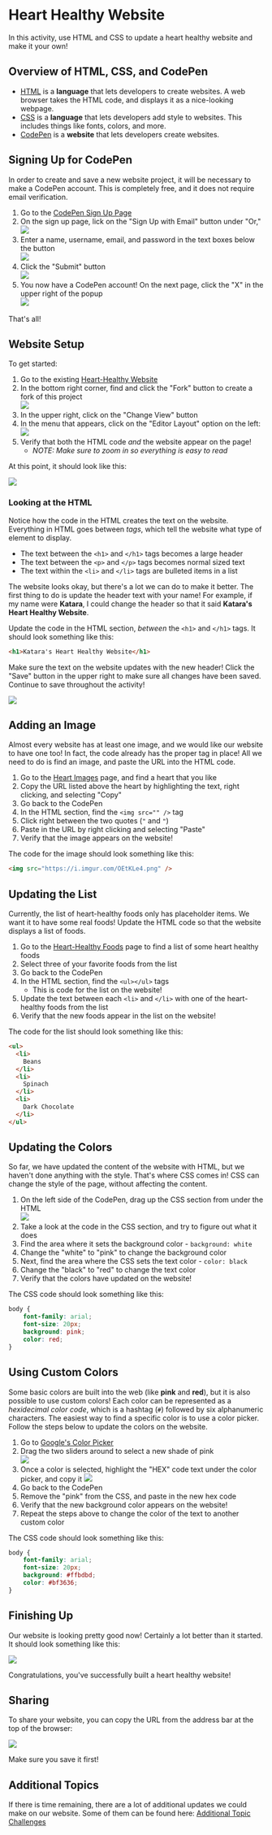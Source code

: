 # Heart Healthy Website
In this activity, use HTML and CSS to update a heart healthy website and make it your own!

## Overview of HTML, CSS, and CodePen
- [HTML](https://developer.mozilla.org/en-US/docs/Web/HTML) is a **language** that lets developers to create websites. A web browser takes the HTML code, and displays it as a nice-looking webpage.
- [CSS](https://developer.mozilla.org/en-US/docs/Glossary/CSS) is a **language** that lets developers add style to websites. This includes things like fonts, colors, and more.
- [CodePen](https://codepen.io/trending) is a **website** that lets developers create websites.

## Signing Up for CodePen
In order to create and save a new website project, it will be necessary to make a CodePen account. This is completely free, and it does not require email verification.

1. Go to the [CodePen Sign Up Page](https://codepen.io/accounts/signup/user/free)
1. On the sign up page, lick on the "Sign Up with Email" button under "Or,"  
    ![](https://i.imgur.com/HinQ4Ah.png)
1. Enter a name, username, email, and password in the text boxes below the button  
    ![](https://i.imgur.com/xXgOJ7u.png)
1. Click the "Submit" button  
    ![](https://i.imgur.com/dmSbsSV.png)
1. You now have a CodePen account! On the next page, click the "X" in the upper right of the popup  
    ![](https://i.imgur.com/UbyMYMi.png)

That's all!

## Website Setup
To get started:

1. Go to the existing [Heart-Healthy Website](https://codepen.io/jmaxwell/pen/OJXXBrG?editors=1000)
1. In the bottom right corner, find and click the "Fork" button to create a fork of this project  
    ![](https://i.imgur.com/z0Tx0FM.png)
1. In the upper right, click on the "Change View" button
1. In the menu that appears, click on the "Editor Layout" option on the left:  
    ![](https://i.imgur.com/j7UFrDT.png)
1. Verify that both the HTML code _and_ the website appear on the page!
    - _NOTE: Make sure to zoom in so everything is easy to read_

At this point, it should look like this:

![](https://i.imgur.com/QcFc2q1.png)

### Looking at the HTML
Notice how the code in the HTML creates the text on the website. Everything in HTML goes between _tags_, which tell the website what type of element to display.

- The text between the `<h1>` and `</h1>` tags becomes a large header
- The text between the `<p>` and `</p>` tags becomes normal sized text
- The text within the `<li>` and `</li>` tags are bulleted items in a list

The website looks okay, but there's a lot we can do to make it better. The first thing to do is update the header text with your name! For example, if my name were **Katara**, I could change the header so that it said **Katara's Heart Healthy Website**.

Update the code in the HTML section, _between_ the `<h1>` and `</h1>` tags. It should look something like this:

```html
<h1>Katara's Heart Healthy Website</h1>
```

Make sure the text on the website updates with the new header! Click the "Save" button in the upper right to make sure all changes have been saved. Continue to save throughout the activity!

![](https://i.imgur.com/mjKuMUU.png)

## Adding an Image
Almost every website has at least one image, and we would like our website to have one too! In fact, the code already has the proper tag in place! All we need to do is find an image, and paste the URL into the HTML code.

1. Go to the [Heart Images](HeartImages.md) page, and find a heart that you like
1. Copy the URL listed above the heart by highlighting the text, right clicking, and selecting "Copy"
1. Go back to the CodePen
1. In the HTML section, find the `<img src="" />` tag
1. Click right between the two quotes (`"` and `"`)
1. Paste in the URL by right clicking and selecting "Paste"
1. Verify that the image appears on the website!

The code for the image should look something like this:

```html
<img src="https://i.imgur.com/OEtKLe4.png" />
```

## Updating the List
Currently, the list of heart-healthy foods only has placeholder items. We want it to have some real foods! Update the HTML code so that the website displays a list of foods.

1. Go to the [Heart-Healthy Foods](HeartHealthyFoods.md) page to find a list of some heart healthy foods
1. Select three of your favorite foods from the list
1. Go back to the CodePen
1. In the HTML section, find the `<ul></ul>` tags
    - This is code for the list on the website!
1. Update the text between each `<li>` and `</li>` with one of the heart-healthy foods from the list
1. Verify that the new foods appear in the list on the website!

The code for the list should look something like this:

```html
<ul>
  <li>
    Beans
  </li>
  <li>
    Spinach
  </li>
  <li>
    Dark Chocolate
  </li>
</ul>
```

## Updating the Colors
So far, we have updated the content of the website with HTML, but we haven't done anything with the style. That's where CSS comes in! CSS can change the style of the page, without affecting the content.

1. On the left side of the CodePen, drag up the CSS section from under the HTML  
    ![](https://i.imgur.com/wTgXSj5.png)
1. Take a look at the code in the CSS section, and try to figure out what it does
1. Find the area where it sets the background color - `background: white`
1. Change the "white" to "pink" to change the background color
1. Next, find the area where the CSS sets the text color - `color: black`
1. Change the "black" to "red" to change the text color
1. Verify that the colors have updated on the website!

The CSS code should look something like this:

```css
body {
    font-family: arial;
    font-size: 20px;
    background: pink;
    color: red;
}
```

## Using Custom Colors
Some basic colors are built into the web (like **pink** and **red**), but it is also possible to use custom colors! Each color can be represented as a _hexidecimal color code_, which is a hashtag (`#`) followed by six alphanumeric characters. The easiest way to find a specific color is to use a color picker. Follow the steps below to update the colors on the website.

1. Go to [Google's Color Picker](https://www.google.com/search?q=color+picker)
1. Drag the two sliders around to select a new shade of pink  
    ![](https://i.imgur.com/Q6lxVvu.png)
1. Once a color is selected, highlight the "HEX" code text under the color picker, and copy it
    ![](https://i.imgur.com/ZnYw6fa.png)
1. Go back to the CodePen
1. Remove the "pink" from the CSS, and paste in the new hex code
1. Verify that the new background color appears on the website!
1. Repeat the steps above to change the color of the text to another custom color

The CSS code should look something like this:

```css
body {
    font-family: arial;
    font-size: 20px;
    background: #ffbdbd;
    color: #bf3636;
}
```

## Finishing Up
Our website is looking pretty good now! Certainly a lot better than it started. It should look something like this:

![](https://i.imgur.com/5uzBh7h.png)

Congratulations, you've successfully built a heart healthy website!

## Sharing
To share your website, you can copy the URL from the address bar at the top of the browser:

![](https://i.imgur.com/pKxx7mf.png)

Make sure you save it first!

## Additional Topics
If there is time remaining, there are a lot of additional updates we could make on our website. Some of them can be found here: [Additional Topic Challenges](HtmlCssJsContinued/AdditionalTopicChallenges.md)